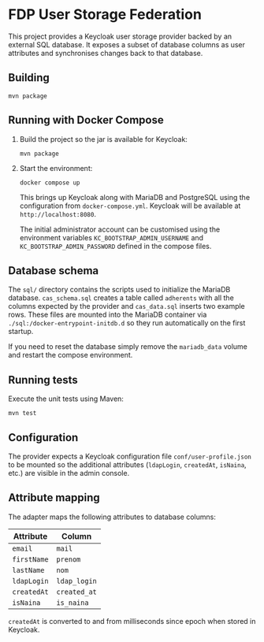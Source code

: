 # FDP User Storage Federation

This project provides a Keycloak user storage provider backed by an external SQL database.
It exposes a subset of database columns as user attributes and synchronises changes back to
that database.

## Building

```
mvn package
```

## Running with Docker Compose

1. Build the project so the jar is available for Keycloak:

   ```
   mvn package
   ```

2. Start the environment:

   ```
   docker compose up
   ```

   This brings up Keycloak along with MariaDB and PostgreSQL using the
    configuration from `docker-compose.yml`. Keycloak will be available at
    `http://localhost:8080`.

    The initial administrator account can be customised using the
    environment variables `KC_BOOTSTRAP_ADMIN_USERNAME` and
    `KC_BOOTSTRAP_ADMIN_PASSWORD` defined in the compose files.

## Database schema

The `sql/` directory contains the scripts used to initialize the MariaDB
database. `cas_schema.sql` creates a table called `adherents` with all the
columns expected by the provider and `cas_data.sql` inserts two example rows.
These files are mounted into the MariaDB container via
`./sql:/docker-entrypoint-initdb.d` so they run automatically on the first
startup.

If you need to reset the database simply remove the `mariadb_data` volume and
restart the compose environment.

## Running tests

Execute the unit tests using Maven:

```
mvn test
```

## Configuration

The provider expects a Keycloak configuration file `conf/user-profile.json` to be mounted so
the additional attributes (`ldapLogin`, `createdAt`, `isNaina`, etc.) are visible in the admin
console.

## Attribute mapping

The adapter maps the following attributes to database columns:

| Attribute  | Column      |
|------------|-------------|
| `email`    | `mail`      |
| `firstName`| `prenom`    |
| `lastName` | `nom`       |
| `ldapLogin`| `ldap_login`|
| `createdAt`| `created_at`|
| `isNaina`  | `is_naina`  |

`createdAt` is converted to and from milliseconds since epoch when stored in Keycloak.

